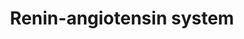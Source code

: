 ---
annotations:
- id: DOID:1073
  parent: cardiovascular system disease
  type: Disease Ontology
  value: renal hypertension
- id: DOID:10763
  parent: cardiovascular system disease
  type: Disease Ontology
  value: hypertension
- id: PW:0000492
  parent: regulatory pathway
  type: Pathway Ontology
  value: renin-angiotensin cascade pathway
authors:
- Rishiaachaibersing
- Mark
- Thomas
- MaintBot
- Evelo
- Ddigles
- Mkutmon
- AgustinGV
- Egonw
- DeSl
- Khanspers
- Eweitz
citedin:
- link: PMC3650681
  title: Microarray analyses reveal novel targets of exercise-induced stress resistance
    in the dorsal raphe nucleus (2013)
communities:
- Renal_Genomics
description: This pathway is based on the [http://www.genome.jp/dbget-bin/show_pathway?map04614+C15850
  KEGG pathway] of renin-angiotensin and the [http://www.ambion.com/tools/pathway/pathway.php?pathway=Renin-Angiotensin%20Pathway
  Ambion pathway] of renin-angiotensin
last-edited: 2021-05-09
organisms:
- Rattus norvegicus
redirect_from:
- /index.php/Pathway:WP376
- /instance/WP376
- /instance/WP376_r116622
revision: r116622
schema-jsonld:
- '@context': https://schema.org/
  '@id': https://wikipathways.github.io/pathways/WP376.html
  '@type': Dataset
  creator:
    '@type': Organization
    name: WikiPathways
  description: This pathway is based on the [http://www.genome.jp/dbget-bin/show_pathway?map04614+C15850
    KEGG pathway] of renin-angiotensin and the [http://www.ambion.com/tools/pathway/pathway.php?pathway=Renin-Angiotensin%20Pathway
    Ambion pathway] of renin-angiotensin
  keywords:
  - AC2/3
  - ATF2
  - Ace
  - Ace2
  - Agtr1a
  - Agtr2
  - Angiotensin (1-5)
  - Angiotensin (1-7)
  - Angiotensin (1-9)
  - Angiotensin 1
  - Angiotensin II
  - Angiotensin III
  - Angiotensin IV
  - Angiotensinogen
  - Anpep
  - CA2+
  - CMA1
  - CTSG
  - Ceramide
  - Cpa3
  - DAG
  - ERK1
  - Elk1
  - Enpep
  - FAK
  - Fos
  - GalfaQ/11
  - Grb2
  - IP3
  - IP3R
  - Ikbkb
  - Ikbkg
  - Itpr1
  - Itpr2
  - Itpr3
  - JNK
  - Jak2
  - Lnpep
  - MEKK1
  - MKK4
  - MKK7
  - Mapk10
  - Mapk3
  - Mapk8
  - Mapk9
  - Mas1
  - Mme
  - NF-KB
  - 'NO'
  - Nln
  - PAK
  - PAK1
  - PAK2
  - PAK3
  - PAK4
  - PAK6
  - PAK7
  - PI3K
  - PIP2
  - PKA
  - PPtase
  - PYK2
  - Plcb1
  - Ppgb
  - Prkcq
  - PtgIR
  - ROS
  - Rac1
  - Raf1
  - Ras
  - Renin
  - SHC
  - SOS
  - STAT1
  - STAT3
  - TYK
  - Thop1
  - c-Jun
  - cAMP
  - p38
  license: CC0
  name: Renin-angiotensin system
seo: CreativeWork
title: Renin-angiotensin system
wpid: WP376
---
